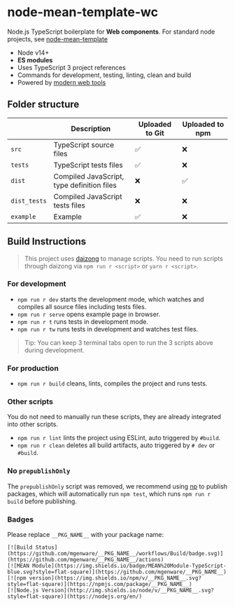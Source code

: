 # node-mean-template-wc

Node.js TypeScript boilerplate for **Web components**. For standard node projects, see [node-mean-template](https://github.com/mgenware/node-mean-template)

- Node v14+
- **ES modules**
- Uses TypeScript 3 project references
- Commands for development, testing, linting, clean and build
- Powered by [modern web tools](https://github.com/modernweb-dev/web)

## Folder structure

|              | Description                                | Uploaded to Git | Uploaded to npm |
| ------------ | ------------------------------------------ | --------------- | --------------- |
| `src`        | TypeScript source files                    | ✅              | ❌              |
| `tests`      | TypeScript tests files                     | ✅              | ❌              |
| `dist`       | Compiled JavaScript, type definition files | ❌              | ✅              |
| `dist_tests` | Compiled JavaScript tests files            | ❌              | ❌              |
| `example`    | Example                                    | ✅              | ❌              |

## Build Instructions

> This project uses [daizong](https://github.com/mgenware/daizong) to manage scripts. You need to run scripts through daizong via `npm run r <script>` or `yarn r <script>`.

### For development

- `npm run r dev` starts the development mode, which watches and compiles all source files including tests files.
- `npm run r serve` opens example page in browser.
- `npm run r t` runs tests in development mode.
- `npm run r tw` runs tests in development and watches test files.

> Tip: You can keep 3 terminal tabs open to run the 3 scripts above during development.

### For production

- `npm run r build` cleans, lints, compiles the project and runs tests.

### Other scripts

You do not need to manually run these scripts, they are already integrated into other scripts.

- `npm run r lint` lints the project using ESLint, auto triggered by `#build`.
- `npm run r clean` deletes all build artifacts, auto triggered by `# dev` or `#build`.

### No `prepublishOnly`

The `prepublishOnly` script was removed, we recommend using [np](https://github.com/sindresorhus/np) to publish packages, which will automatically run `npm test`, which runs `npm run r build` before publishing.

### Badges

Please replace `__PKG_NAME__` with your package name:

```
[![Build Status](https://github.com/mgenware/__PKG_NAME__/workflows/Build/badge.svg)](https://github.com/mgenware/__PKG_NAME__/actions)
[![MEAN Module](https://img.shields.io/badge/MEAN%20Module-TypeScript-blue.svg?style=flat-square)](https://github.com/mgenware/__PKG_NAME__)
[![npm version](https://img.shields.io/npm/v/__PKG_NAME__.svg?style=flat-square)](https://npmjs.com/package/__PKG_NAME__)
[![Node.js Version](http://img.shields.io/node/v/__PKG_NAME__.svg?style=flat-square)](https://nodejs.org/en/)
```
